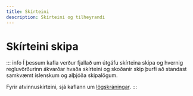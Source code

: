```yaml
---
title: Skírteini
description: Skírteini og tilheyrandi
---
```


# Skírteini skipa
::: info Í þessum kafla
 verður fjallað um útgáfu skírteina skipa og hvernig regluvörðurinn ákvarðar hvaða skírteini og skoðanir skip þurfi að standast samkvæmt íslenskum og alþjóða skipalögum. 

Fyrir atvinnuskírteini, sjá kaflann um [lögskráningar](logskraning.md#atvinnuskirteini-1).
::: 
<!-- 
[[toc]] -->







